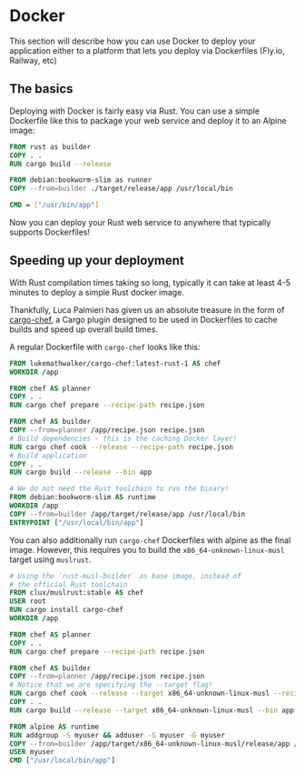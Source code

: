 # Docker
This section will describe how you can use Docker to deploy your application either to a platform that lets you deploy via Dockerfiles (Fly.io, Railway, etc)

## The basics
Deploying with Docker is fairly easy via Rust. You can use a simple Dockerfile like this to package your web service and deploy it to an Alpine image:
```Dockerfile
FROM rust as builder
COPY . .
RUN cargo build --release 

FROM debian:bookworm-slim as runner
COPY --from=builder ./target/release/app /usr/local/bin

CMD = ["/usr/bin/app"]
```
Now you can deploy your Rust web service to anywhere that typically supports Dockerfiles!

## Speeding up your deployment
With Rust compilation times taking so long, typically it can take at least 4-5 minutes to deploy a simple Rust docker image. 

Thankfully, Luca Palmieri has given us an absolute treasure in the form of [cargo-chef](https://github.com/LukeMathWalker/cargo-chef), a Cargo plugin designed to be used in Dockerfiles to cache builds and speed up overall build times. 

A regular Dockerfile with `cargo-chef` looks like this:
```Dockerfile
FROM lukemathwalker/cargo-chef:latest-rust-1 AS chef
WORKDIR /app

FROM chef AS planner
COPY . .
RUN cargo chef prepare --recipe-path recipe.json

FROM chef AS builder 
COPY --from=planner /app/recipe.json recipe.json
# Build dependencies - this is the caching Docker layer!
RUN cargo chef cook --release --recipe-path recipe.json
# Build application
COPY . .
RUN cargo build --release --bin app

# We do not need the Rust toolchain to run the binary!
FROM debian:bookworm-slim AS runtime
WORKDIR /app
COPY --from=builder /app/target/release/app /usr/local/bin
ENTRYPOINT ["/usr/local/bin/app"]
```

You can also additionally run `cargo-chef` Dockerfiles with alpine as the final image. However, this requires you to build the `x86_64-unknown-linux-musl` target using `muslrust`. 

```Dockerfile
# Using the `rust-musl-builder` as base image, instead of 
# the official Rust toolchain
FROM clux/muslrust:stable AS chef
USER root
RUN cargo install cargo-chef
WORKDIR /app

FROM chef AS planner
COPY . .
RUN cargo chef prepare --recipe-path recipe.json

FROM chef AS builder
COPY --from=planner /app/recipe.json recipe.json
# Notice that we are specifying the --target flag!
RUN cargo chef cook --release --target x86_64-unknown-linux-musl --recipe-path recipe.json
COPY . .
RUN cargo build --release --target x86_64-unknown-linux-musl --bin app

FROM alpine AS runtime
RUN addgroup -S myuser && adduser -S myuser -G myuser
COPY --from=builder /app/target/x86_64-unknown-linux-musl/release/app /usr/local/bin/
USER myuser
CMD ["/usr/local/bin/app"]
```
